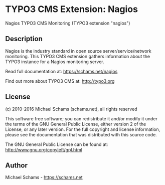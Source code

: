 TYPO3 CMS Extension: Nagios
===========================

Nagios TYPO3 CMS Monitoring (TYPO3 extension "nagios")

Description
-----------

Nagios is the industry standard in open source server/service/network monitoring.
This TYPO3 CMS extension gathers information about the TYPO3 instance for a Nagios monitoring server.

Read full documentation at: https://schams.net/nagios

Find out more about TYPO3 CMS at: http://typo3.org

License
-------

(c) 2010-2016 Michael Schams (schams.net), all rights reserved

This software free software; you can redistribute it and/or modify it under the terms of the GNU General Public License, either version 2 of the License, or any later version. For the full copyright and license information, please see the documentation that was distributed with this source code.

The GNU General Public License can be found at:
http://www.gnu.org/copyleft/gpl.html


Author
------
Michael Schams - https://schams.net
